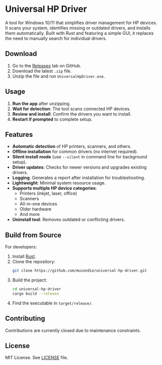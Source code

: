 # Universal HP Driver  

A tool for Windows 10/11 that simplifies driver management for HP devices. It scans your system, identifies missing or outdated drivers, and installs them automatically. Built with Rust and featuring a simple GUI, it replaces the need to manually search for individual drivers.  

## Download  
1. Go to the [Releases](https://github.com/muzondie/universal-hp-driver/releases) tab on GitHub.  
2. Download the latest `.zip` file.  
3. Unzip the file and run `UniversalHpDriver.exe`.  

## Usage  
1. **Run the app** after unzipping.  
2. **Wait for detection**: The tool scans connected HP devices.  
3. **Review and install**: Confirm the drivers you want to install.  
4. **Restart if prompted** to complete setup.  

## Features  
- **Automatic detection** of HP printers, scanners, and others.  
- **Offline installation** for common drivers (no internet required).  
- **Silent install mode** (use `--silent` in command line for background setup).  
- **Driver updates**: Checks for newer versions and upgrades existing drivers.  
- **Logging**: Generates a report after installation for troubleshooting.  
- **Lightweight**: Minimal system resource usage.  
- **Supports multiple HP device categories**:  
  - Printers (inkjet, laser, office)  
  - Scanners  
  - All-in-one devices  
  - Older hardware
  - And more
- **Uninstall tool**: Removes outdated or conflicting drivers.  

## Build from Source  
For developers:  
1. Install [Rust](https://www.rust-lang.org/tools/install).  
2. Clone the repository:  
   ```bash  
   git clone https://github.com/muzondie/universal-hp-driver.git  
   ```  
3. Build the project:  
   ```bash  
   cd universal-hp-driver  
   cargo build --release  
   ```  
4. Find the executable in `target/release/`.  

## Contributing  
Contributions are currently closed due to maintenance constraints.

## License  
MIT License. See [LICENSE](LICENSE) file.